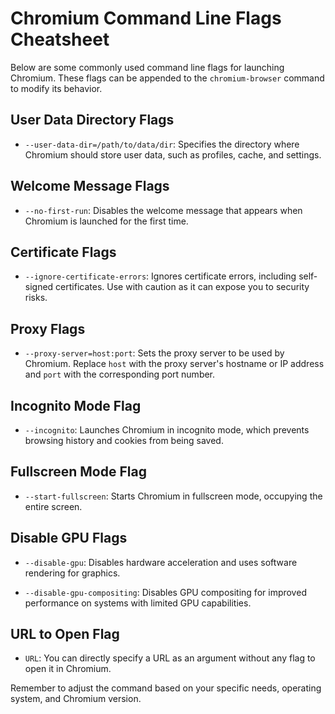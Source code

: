 # Chromium Command Line Flags Cheatsheet

Below are some commonly used command line flags for launching Chromium. These flags can be appended to the `chromium-browser` command to modify its behavior.

## User Data Directory Flags

- `--user-data-dir=/path/to/data/dir`: Specifies the directory where Chromium should store user data, such as profiles, cache, and settings.

## Welcome Message Flags

- `--no-first-run`: Disables the welcome message that appears when Chromium is launched for the first time.

## Certificate Flags

- `--ignore-certificate-errors`: Ignores certificate errors, including self-signed certificates. Use with caution as it can expose you to security risks.

## Proxy Flags

- `--proxy-server=host:port`: Sets the proxy server to be used by Chromium. Replace `host` with the proxy server's hostname or IP address and `port` with the corresponding port number.

## Incognito Mode Flag

- `--incognito`: Launches Chromium in incognito mode, which prevents browsing history and cookies from being saved.

## Fullscreen Mode Flag

- `--start-fullscreen`: Starts Chromium in fullscreen mode, occupying the entire screen.

## Disable GPU Flags

- `--disable-gpu`: Disables hardware acceleration and uses software rendering for graphics.

- `--disable-gpu-compositing`: Disables GPU compositing for improved performance on systems with limited GPU capabilities.

## URL to Open Flag

- `URL`: You can directly specify a URL as an argument without any flag to open it in Chromium.

Remember to adjust the command based on your specific needs, operating system, and Chromium version.

